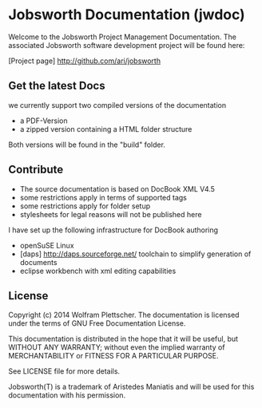 Jobsworth Documentation (jwdoc)
===============================

Welcome to the Jobsworth Project Management Documentation.
The associated Jobsworth software development project will be found here:

[Project page]             http://github.com/ari/jobsworth


Get the latest Docs
-------------------

we currently support two compiled versions of the documentation

* a PDF-Version
* a zipped version containing a HTML folder structure
 
Both versions will be found in the "build" folder.

Contribute
----------

* The source documentation is based on DocBook XML V4.5
* some restrictions apply in terms of supported tags
* some restrictions apply for folder setup
* stylesheets for legal reasons will not be published here

I have set up the following infrastructure for DocBook authoring

* openSuSE Linux
* [daps] http://daps.sourceforge.net/ toolchain to simplify generation of documents
* eclipse workbench with xml editing capabilities

License
-------

Copyright (c) 2014 Wolfram Plettscher. The documentation is licensed under the terms of GNU Free Documentation License.

This documentation is distributed in the hope that it will be useful, but WITHOUT ANY WARRANTY; without even the implied warranty of MERCHANTABILITY or FITNESS FOR A PARTICULAR PURPOSE.

See LICENSE file for more details.


Jobsworth(T) is a trademark of Aristedes Maniatis and will be used for this documentation with his permission. 
